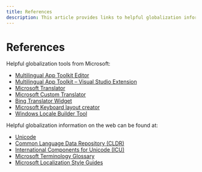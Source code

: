 ```yaml
---
title: References
description: This article provides links to helpful globalization information on the web.
---
```

# References

Helpful globalization tools from Microsoft:

* [Multilingual App Toolkit Editor](https://developer.microsoft.com/en-us/windows/downloads/multilingual-app-toolkit/)
* [Multilingual App Toolkit – Visual Studio Extension](https://marketplace.visualstudio.com/items?itemName=MultilingualAppToolkit.MultilingualAppToolkit-18308)
* [Microsoft Translator](https://www.bing.com/translator/)
* [Microsoft Custom Translator](https://hub.microsofttranslator.com/)
* [Bing Translator Widget](https://www.bing.com/webmaster/tools/translator/)
* [Microsoft Keyboard layout creator](https://www.microsoft.com/en-us/download/details.aspx?id=102134)
* [Windows Locale Builder Tool](https://www.microsoft.com/en-us/download/details.aspx?id=41158)

Helpful globalization information on the web can be found at:

* [Unicode](http://www.unicode.org/)
* [Common Language Data Repository (CLDR)](http://cldr.unicode.org/)
* [International Components for Unicode (ICU)](http://site.icu-project.org/)
* [Microsoft Terminology Glossary](https://www.microsoft.com/Language/Terminology)
* [Microsoft Localization Style Guides](https://www.microsoft.com/language/StyleGuides)

